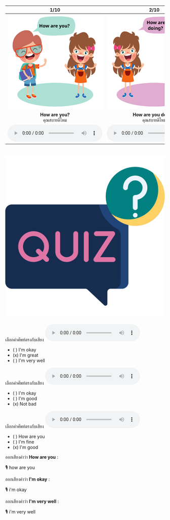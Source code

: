 <div class="carrousel">


|1/10|2/10|3/10|4/10|5/10|6/10|7/10|8/10|9/10|10/10|
| :----: | :----: | :----: | :----: | :----: | :----: | :----: | :----: | :----: | :----: |
|![](/media/img/How&#x20;are&#x20;you__How&#x20;are&#x20;you.svg)|![](/media/img/How&#x20;are&#x20;you__How&#x20;are&#x20;you&#x20;doing.svg)|![](/media/img/How&#x20;are&#x20;you__How&#x20;are&#x20;things&#x20;with&#x20;you.svg)|![](/media/img/How&#x20;are&#x20;you__How&#x20;have&#x20;you&#x20;been.svg)|![](/media/img/How&#x20;are&#x20;you__I'm&#x20;fine.svg)|![](/media/img/How&#x20;are&#x20;you__I'm&#x20;good.svg)|![](/media/img/How&#x20;are&#x20;you__I'm&#x20;great.svg)|![](/media/img/How&#x20;are&#x20;you__I'm&#x20;very&#x20;well.svg)|![](/media/img/How&#x20;are&#x20;you__I'm&#x20;O.K..svg)|![](/media/img/How&#x20;are&#x20;you__Not&#x20;bad.svg)|
|**How are you?**<br> คุณสบายดีไหม|**How are you doing?**<br>คุณสบายดีไหม|**How are things with you?**<br>คุณเป็นอย่างไรบ้าง|**How have you been?**<br>คุณเป็นอย่างไรบ้าง|**I'm fine.**<br>ฉันสบายดี|**I'm good.**<br>ฉันสบายดี|**I'm great.**<br>ฉันสบายดี|**I'm very well.**<br>ฉันสบายดีมาก|**I'm O.K..**<br>ฉันสบายดี|**Not bad.**<br>ไม่เลว|
|![](/media/audio/How&#x20;are&#x20;you.mp3)|![](/media/audio/How&#x20;are&#x20;you&#x20;doing.mp3)|![](/media/audio/How&#x20;are&#x20;things&#x20;with&#x20;you.mp3)|![](/media/audio/How&#x20;have&#x20;you&#x20;been.mp3)|![](/media/audio/I'm&#x20;fine.mp3)|![](/media/audio/I'm&#x20;good.mp3)|![](/media/audio/I'm&#x20;great.mp3)|![](/media/audio/I'm&#x20;very&#x20;well.mp3)|![](/media/audio/I'm&#x20;O.K..mp3)|![](/media/audio/Not&#x20;bad.mp3)|

</div>



# ![icon](/media/icons/quiz.svg) 


เลือกคำศัพท์ตรงกับเสียง ![](/media/audio/I'm&#x20;great.mp3) 
 - ( ) I'm okay
 - (x) I'm great
 - ( ) I'm very well


เลือกคำศัพท์ตรงกับเสียง ![](/media/audio/Not&#x20;bad.mp3) 
 - ( ) I'm okay
 - ( ) I'm good
 - (x) Not bad


เลือกคำศัพท์ตรงกับเสียง ![](/media/audio/I'm&#x20;good.mp3) 
 - ( ) How are you
 - ( ) I'm fine
 - (x) I'm good

ออกเสียงคำว่า **How are you** :

🎙️ how are you

ออกเสียงคำว่า **I'm okay** :

🎙️ i'm okay

ออกเสียงคำว่า **I'm very well** :

🎙️ i'm very well

